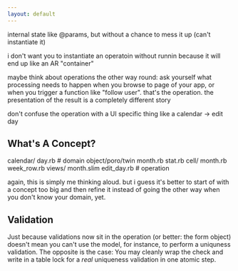 ```yaml
---
layout: default
---
```


internal state like @params, but without a chance to mess it up (can't instantiate it)

i don't want you to instantiate an operatoin without runnin because it will end up like an AR "container"

maybe think about operations the other way round: ask yourself what processing needs to happen when you browse to page of your app, or when you trigger a function like "follow user". that's the operation. the presentation of the result is a completely different story

don't confuse the operation with a UI specific thing like a calendar -> edit day


## What's A Concept?
calendar/
  day.rb # domain object/poro/twin
  month.rb
  stat.rb
  cell/
      month.rb
      week_row.rb
  views/
      month.slim
  edit_day.rb # operation

again, this is simply me thinking aloud. but i guess it's better to start of with a concept too big and then refine it instead of going the other way when you don't know your domain, yet.




## Validation

Just because validations now sit in the operation (or better: the form object) doesn't mean you can't use the model, for instance, to perform a uniquness validation. The opposite is the case: You may cleanly wrap the check and write in a table lock for a _real_ uniqueness validation in one atomic step.


